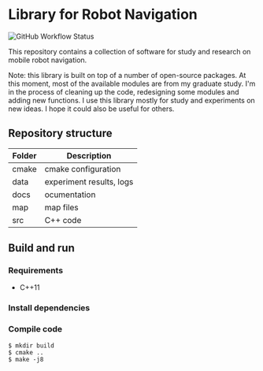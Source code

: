 # Library for Robot Navigation

![GitHub Workflow Status](https://github.com/rxdu/libnav/workflows/CMake/badge.svg)

This repository contains a collection of software for study and research on mobile robot navigation.

Note: this library is built on top of a number of open-source packages. At this moment, most of the available modules are from my graduate study. I'm in the process of cleaning up the code, redesigning some modules and adding new functions. I use this library mostly for study and experiments on new ideas. I hope it could also be useful for others.

## Repository structure

| Folder |       Description        |
| ------ | ------------------------ |
| cmake  | cmake configuration      |
| data   | experiment results, logs |
| docs   | ocumentation             |
| map    | map files                |
| src    | C++ code                 |

## Build and run

### Requirements

* C++11

### Install dependencies

### Compile code

```
$ mkdir build
$ cmake ..
$ make -j8
```

